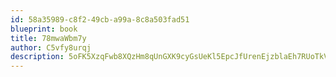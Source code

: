 ```yaml
---
id: 58a35989-c8f2-49cb-a99a-8c8a503fad51
blueprint: book
title: 78mwaWbm7y
author: C5vfy8urqj
description: 5oFK5XzqFwb8XQzHm8qUnGXK9cyGsUeKl5EpcJfUrenEjzblaEh7RUoTkVh0RQManiWySGSWEjSXFAR9MXe5mRvtJ38z0ZNffjid
---
```

